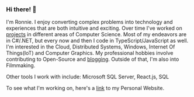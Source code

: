 ### Hi there! 👋
I'm Ronnie. I enjoy converting complex problems into technology and experiences that are both intuitive and exciting. Over time I've worked on [projects](https://ronnielutalo.github.io/projects/) in different areas of Computer Science. Most of my endeavors are in C#/.NET, but every now and then I code in TypeScript/JavaScript as well. I'm interested in the Cloud, Distributed Systems, Windows, Internet Of Things(IoT) and Computer Graphics. My professional hobbies involve contributing to Open-Source and [blogging](https://ronnielutaro.github.io/blog). Outside of that, I'm also into Filmmaking.

Other tools I work with include: Microsoft SQL Server, React.js, SQL

To see what I'm working on, here's a [link](https://ronnielutalo.github.io/) to my Personal Website. 
